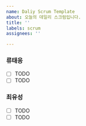 ```yaml
---
name: Daliy Scrum Template
about: 오늘의 데일리 스크럼입니다.
title: ''
labels: scrum
assignees: ''

---
```


### 류태웅
- [ ] TODO
- [ ] TODO

### 최유성
- [ ] TODO
- [ ] TODO